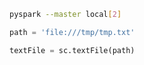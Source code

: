 ```bash
pyspark --master local[2]
```

```python
path = 'file:///tmp/tmp.txt'

textFile = sc.textFile(path)
```
